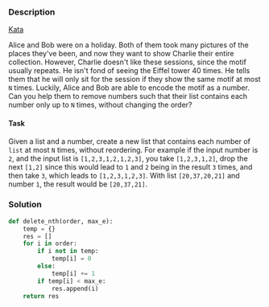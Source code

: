 ### Description

[Kata](https://www.codewars.com/kata/554ca54ffa7d91b236000023/python)

Alice and Bob were on a holiday.
Both of them took many pictures of the places they've been,
and now they want to show Charlie their entire collection.
However, Charlie doesn't like these sessions, since the motif usually repeats.
He isn't fond of seeing the Eiffel tower 40 times.
He tells them that he will only sit for the session if they show the same motif at most `N` times.
Luckily, Alice and Bob are able to encode the motif as a number.
Can you help them to remove numbers such that their list contains each number only up to `N` times, without changing the order?

#### Task

Given a list and a number, create a new list that contains each number of `list` at most `N` times, without reordering.
For example if the input number is `2`, and the input list is `[1,2,3,1,2,1,2,3]`, you take `[1,2,3,1,2]`,
drop the next `[1,2]` since this would lead to `1` and `2` being in the result `3` times, and then take `3`, which leads to `[1,2,3,1,2,3]`.
With list `[20,37,20,21]` and number `1`, the result would be `[20,37,21]`.

### Solution

```python
def delete_nth(order, max_e):
    temp = {}
    res = []
    for i in order:
        if i not in temp:
            temp[i] = 0
        else:
            temp[i] += 1
        if temp[i] < max_e:
            res.append(i)
    return res
```